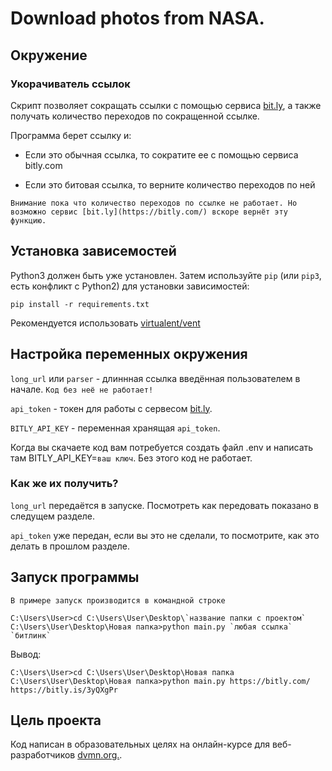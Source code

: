 # Download photos from NASA.

## Окружение

### Укорачиватель ссылок

Скрипт позволяет сокращать ссылки с помощью сервиса [bit.ly](https://bitly.com/), а также получать количество переходов по сокращенной ссылке.

Программа берет ссылку и:

- Если это обычная ссылка, то сократите ее с помощью сервиса bitly.com

- Если это битовая ссылка, то верните количество переходов по ней


`Внимание пока что количество переходов по ссылке не работает. Но возможно сервис [bit.ly](https://bitly.com/) вскоре вернёт эту функцию.
`

## Установка зависемостей

Python3 должен быть уже установлен. 
Затем используйте `pip` (или `pip3`, есть конфликт с Python2) для
установки зависимостей:
```
pip install -r requirements.txt
```

Рекомендуется использовать [virtualent/vent](http://docs.python.orgs/3/library/venv.html)

## Настройка переменных окружения

`long_url` или `parser` - длиннная ссылка введённая пользователем в начале. `Код без неё не работает!`

`api_token` - токен для работы с сервесом [bit.ly](https://bitly.com/).

`BITLY_API_KEY` - переменная хранящая `api_token`. 

Когда вы скачаете код вам потребуется создать файл .env и написать там BITLY_API_KEY=`ваш ключ`. Без этого код не работает.

### Как же их получить?

`long_url` передаётся в запуске. Посмотреть как передовать показано в следущем разделе.

`api_token` уже передан, если вы это не сделали, то посмотрите, как это делать в прошлом разделе.

## Запуск программы

`В примере запуск производится в командной строке`

```
C:\Users\User>cd C:\Users\User\Desktop\`название папки с проектом`
C:\Users\User\Desktop\Новая папка>python main.py `любая ссылка`
`битлинк`
```

Вывод:

```
C:\Users\User>cd C:\Users\User\Desktop\Новая папка
C:\Users\User\Desktop\Новая папка>python main.py https://bitly.com/
https://bitly.is/3yQXgPr
```


## Цель проекта

Код написан в образовательных целях на онлайн-курсе для веб-разработчиков 
[dvmn.org.](http://https://dvmn.org/).
